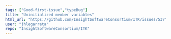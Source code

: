 ```yaml
---
tags: ["Good-first-issue","typeBug"]
title: "Uninitialized member variables"
html_url: "https://github.com/InsightSoftwareConsortium/ITK/issues/537"
user: "jhlegarreta"
repo: "InsightSoftwareConsortium/ITK"
---
```


